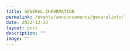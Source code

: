 ```yaml
---
title: GENERAL INFORMATION
permalink: /events/announcements/generalinfo/
date: 2022-12-22
layout: post
description: ""
image: ""
---
```

